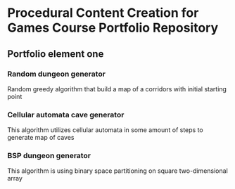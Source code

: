 # Procedural Content Creation for Games Course Portfolio Repository
## Portfolio element one
### Random dungeon generator
Random greedy algorithm that build a map of a corridors with initial starting point
### Cellular automata cave generator
This algorithm utilizes cellular automata in some amount of steps to generate map of caves
### BSP dungeon generator
This algorithm is using binary space partitioning on square two-dimensional array
